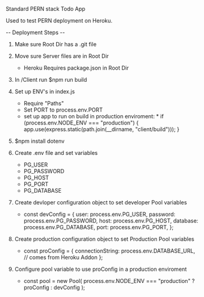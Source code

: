 Standard PERN stack Todo App

Used to test PERN deployment on Heroku.

-- Deployment Steps --

1.  Make sure Root Dir has a .git file

2.  Move sure Server files are in Root Dir

    - Heroku Requires package.json in Root Dir

3.  In /Client run $npm run build

4.  Set up ENV's in index.js

    - Require "Paths"
    - Set PORT to process.env.PORT
    - set up app to run on build in production enviroment: \* if (process.env.NODE_ENV === "production") {
      app.use(express.static(path.join(\_\_dirname, "client/build")));
      }

5.  $npm install dotenv

6.  Create .env file and set variables

    - PG_USER
    - PG_PASSWORD
    - PG_HOST
    - PG_PORT
    - PG_DATABASE

7.  Create devloper configuration object to set developer Pool variables

    - const devConfig = {
      user: process.env.PG_USER,
      password: process.env.PG_PASSWORD,
      host: process.env.PG_HOST,
      database: process.env.PG_DATABASE,
      port: process.env.PG_PORT,
      };

8.  Create production configuration object to set Production Pool variables

    - const proConfig = {
      connectionString: process.env.DATABASE_URL, // comes from Heroku Addon
      };

9.  Configure pool variable to use proConfig in a production enviroment

    - const pool = new Pool(
      process.env.NODE_ENV === "production" ? proConfig : devConfig
      );
